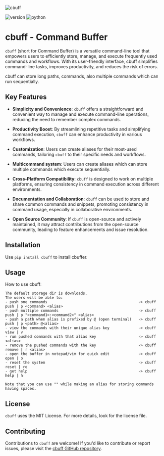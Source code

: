 ![cbuff](https://github.com/RaghavGohil/cbuff/assets/71706645/4343a690-f4b4-402a-a83f-5849803cb642)

![version](https://img.shields.io/badge/version-1.0.0-blue)
![python](https://img.shields.io/badge/lang-python3-green)

# cbuff - Command Buffer

```cbuff``` (short for Command Buffer) is a versatile command-line tool that empowers users to efficiently store, manage, and execute frequently used commands and workflows. With its user-friendly interface, cbuff simplifies command-line tasks, improves productivity, and reduces the risk of errors.

cbuff can store long paths, commands, also multiple commands which can run sequentially.

## Key Features

- **Simplicity and Convenience**: `cbuff` offers a straightforward and convenient way to manage and execute command-line operations, reducing the need to remember complex commands.

- **Productivity Boost**: By streamlining repetitive tasks and simplifying command execution, `cbuff` can enhance productivity in various workflows.

- **Customization**: Users can create aliases for their most-used commands, tailoring `cbuff` to their specific needs and workflows.

- **Multicommand system**: Users can create aliases which can store multiple commands which execute sequentially.

- **Cross-Platform Compatibility**: `cbuff` is designed to work on multiple platforms, ensuring consistency in command execution across different environments.

- **Documentation and Collaboration**: `cbuff` can be used to store and share common commands and snippets, promoting consistency in command usage, especially in collaborative environments.

- **Open Source Community**: If `cbuff` is open-source and actively maintained, it may attract contributions from the open-source community, leading to feature enhancements and issue resolution.

## Installation

Use ```pip install cbuff``` to install cbuffer.

## Usage

How to use cbuff:
    
    The default storage dir is downloads.
    The users will be able to:
    - push one commands                                         -> cbuff push | p <command> <alias>
    - push multiple commands                                    -> cbuff push | p "<command1>:<command2>" <alias>
    - push a path when alias is prefixed by @ (open terminal)   -> cbuff push | p <path> @<alias>
    - view the commands with their unique alias key             -> cbuff view | v
    - run pushed commands with that alias key                   -> cbuff <alias>
    - remove the pushed commands with the key                   -> cbuff remove | r <alias>
    - open the buffer in notepad/vim for quick edit             -> cbuff open | o
    - reset the system                                          -> cbuff reset | re
    - get help                                                  -> cbuff help | h

    Note that you can use "" while making an alias for storing commands having spaces.

## License

`cbuff` uses the MIT License. For more details, look for the license file.

## Contributing

Contributions to `cbuff` are welcome! If you'd like to contribute or report issues, please visit the [cbuff GitHub repository](https://github.com/RaghavGohil/cbuff).

